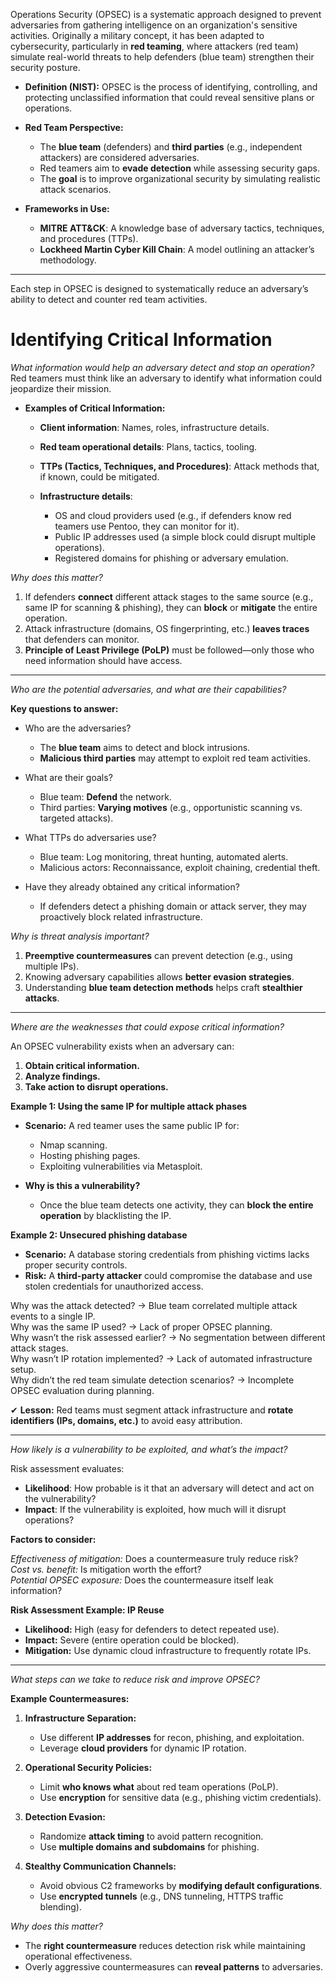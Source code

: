 Operations Security (OPSEC) is a systematic approach designed to prevent adversaries from gathering intelligence on an organization's sensitive activities. Originally a military concept, it has been adapted to cybersecurity, particularly in **red teaming**, where attackers (red team) simulate real-world threats to help defenders (blue team) strengthen their security posture.

- **Definition (NIST):** OPSEC is the process of identifying, controlling, and protecting unclassified information that could reveal sensitive plans or operations.
    
- **Red Team Perspective:**
    - The **blue team** (defenders) and **third parties** (e.g., independent attackers) are considered adversaries.
    - Red teamers aim to **evade detection** while assessing security gaps.
    - The **goal** is to improve organizational security by simulating realistic attack scenarios.
        
- **Frameworks in Use:**
    
    - **MITRE ATT&CK**: A knowledge base of adversary tactics, techniques, and procedures (TTPs).
    - **Lockheed Martin Cyber Kill Chain**: A model outlining an attacker’s methodology.
---
Each step in OPSEC is designed to systematically reduce an adversary’s ability to detect and counter red team activities.

# Identifying Critical Information

 _What information would help an adversary detect and stop an operation?_ 
Red teamers must think like an adversary to identify what information could jeopardize their mission.

- **Examples of Critical Information:**

    - **Client information**: Names, roles, infrastructure details.
    - **Red team operational details**: Plans, tactics, tooling.
    - **TTPs (Tactics, Techniques, and Procedures)**: Attack methods that, if known, could be mitigated.

    - **Infrastructure details**:

        - OS and cloud providers used (e.g., if defenders know red teamers use Pentoo, they can monitor for it).
        - Public IP addresses used (a simple block could disrupt multiple operations).
        - Registered domains for phishing or adversary emulation.

 _Why does this matter?_

1. If defenders **connect** different attack stages to the same source (e.g., same IP for scanning & phishing), they can **block** or **mitigate** the entire operation.
2. Attack infrastructure (domains, OS fingerprinting, etc.) **leaves traces** that defenders can monitor.
3. **Principle of Least Privilege (PoLP)** must be followed—only those who need information should have access.
---
 _Who are the potential adversaries, and what are their capabilities?_

**Key questions to answer:**

- Who are the adversaries?

    - The **blue team** aims to detect and block intrusions.
    - **Malicious third parties** may attempt to exploit red team activities.

- What are their goals?

    - Blue team: **Defend** the network.
    - Third parties: **Varying motives** (e.g., opportunistic scanning vs. targeted attacks).

- What TTPs do adversaries use?

    - Blue team: Log monitoring, threat hunting, automated alerts.
    - Malicious actors: Reconnaissance, exploit chaining, credential theft.

- Have they already obtained any critical information?

    - If defenders detect a phishing domain or attack server, they may proactively block related infrastructure.

 _Why is threat analysis important?_

1. **Preemptive countermeasures** can prevent detection (e.g., using multiple IPs).
2. Knowing adversary capabilities allows **better evasion strategies**.
3. Understanding **blue team detection methods** helps craft **stealthier attacks**.
    

---

 _Where are the weaknesses that could expose critical information?_

An OPSEC vulnerability exists when an adversary can:

1. **Obtain critical information.**
2. **Analyze findings.**
3. **Take action to disrupt operations.**

**Example 1: Using the same IP for multiple attack phases**

- **Scenario:** A red teamer uses the same public IP for:
    - Nmap scanning.
    - Hosting phishing pages.
    - Exploiting vulnerabilities via Metasploit.

- **Why is this a vulnerability?**
    - Once the blue team detects one activity, they can **block the entire operation** by blacklisting the IP.

**Example 2: Unsecured phishing database**

- **Scenario:** A database storing credentials from phishing victims lacks proper security controls.
- **Risk:** A **third-party attacker** could compromise the database and use stolen credentials for unauthorized access.

Why was the attack detected? → Blue team correlated multiple attack events to a single IP.  
Why was the same IP used? → Lack of proper OPSEC planning.  
Why wasn’t the risk assessed earlier? → No segmentation between different attack stages.  
Why wasn’t IP rotation implemented? → Lack of automated infrastructure setup.  
Why didn’t the red team simulate detection scenarios? → Incomplete OPSEC evaluation during planning.

✔ **Lesson:** Red teams must segment attack infrastructure and **rotate identifiers (IPs, domains, etc.)** to avoid easy attribution.

---
 _How likely is a vulnerability to be exploited, and what’s the impact?_

Risk assessment evaluates:

- **Likelihood**: How probable is it that an adversary will detect and act on the vulnerability?
- **Impact**: If the vulnerability is exploited, how much will it disrupt operations?

**Factors to consider:**  

 _Effectiveness of mitigation:_ Does a countermeasure truly reduce risk?  
 _Cost vs. benefit:_ Is mitigation worth the effort?  
 _Potential OPSEC exposure:_ Does the countermeasure itself leak information?

**Risk Assessment Example: IP Reuse**

- **Likelihood:** High (easy for defenders to detect repeated use).
- **Impact:** Severe (entire operation could be blocked).
- **Mitigation:** Use dynamic cloud infrastructure to frequently rotate IPs.
---
 _What steps can we take to reduce risk and improve OPSEC?_

 **Example Countermeasures:**

1. **Infrastructure Separation:**
    - Use different **IP addresses** for recon, phishing, and exploitation.
    - Leverage **cloud providers** for dynamic IP rotation.

2. **Operational Security Policies:**
    - Limit **who knows what** about red team operations (PoLP).
    - Use **encryption** for sensitive data (e.g., phishing victim credentials).

3. **Detection Evasion:**
    - Randomize **attack timing** to avoid pattern recognition.
    - Use **multiple domains and subdomains** for phishing.

4. **Stealthy Communication Channels:**
    - Avoid obvious C2 frameworks by **modifying default configurations**.
    - Use **encrypted tunnels** (e.g., DNS tunneling, HTTPS traffic blending).

 _Why does this matter?_

- The **right countermeasure** reduces detection risk while maintaining operational effectiveness.
- Overly aggressive countermeasures can **reveal patterns** to adversaries.